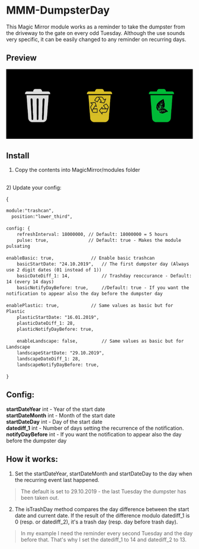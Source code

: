 # MMM-DumpsterDay
This Magic Mirror module works as a reminder to take the dumpster from the driveway to the gate on every odd Tuesday. Although  the use sounds very specific, it can be easily changed to any reminder on recurring days.
  
  ## Preview
<img src="https://github.com/DeanoNoire/MMM-DumpsterDay/blob/master/multiple.png?raw=true">


## Install
1) Copy the contents into MagicMirror/modules folder
<br/>
2) Update your config:


{

    module:"trashcan",
	  position:"lower_third",
	  
    config: {
		refreshInterval: 18000000, // Default: 18000000 = 5 hours
		pulse: true, 			   // Default: true - Makes the module pulsating
	
    enableBasic: true, 				// Enable basic trashcan 
		basicStartDate: "24.10.2019", 	// The first dumpster day (Always use 2 digit dates (01 instead of 1))
		basicDateDiff_1: 14,			// Trashday reoccurance - Default: 14 (every 14 days)
		basicNotifyDayBefore: true,		//Default: true - If you want the notification to appear also the day before the dumpster day
		
    enablePlastic: true,			// Same values as basic but for Plastic
		plasticStartDate: "16.01.2019", 
		plasticDateDiff_1: 28,
		plasticNotifyDayBefore: true,	

		enableLandscape: false,			// Same values as basic but for Landscape
		landscapeStartDate: "29.10.2019",
		landscapeDateDiff_1: 28,		
		landscapeNotifyDayBefore: true,
    
	}
    

## Config:
  **startDateYear** int - Year of the start date<br/>
  **startDateMonth** int - Month of the start date<br/>
  **startDateDay** int - Day of the start date<br/>
  **datediff_1** int - Number of days setting the recurrence of the notification.<br/>
  **notifyDayBefore** int - If you want the notification to appear also the day before the dumpster day
  
## How it works:
 1) Set the startDateYear, startDateMonth and startDateDay to the day when the recurring event last happened. 
  > The default is set to 29.10.2019 - the last Tuesday the dumpster has been taken out.
  
2) The isTrashDay method compares the day difference between the start date and current date. If the result of the difference modulo datediff_1 is 0 (resp. or datediff_2), it's a trash day (resp. day before trash day). 
> In my example I need the reminder every second Tuesday and the day before that. That's why I set the datediff_1 to 14 and datediff_2 to 13.

  
